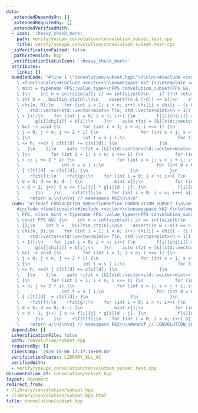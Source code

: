 ```yaml
---
data:
  _extendedDependsOn: []
  _extendedRequiredBy: []
  _extendedVerifiedWith:
  - icon: ':heavy_check_mark:'
    path: verify/yosupo_convolution/convolution_subset.test.cpp
    title: verify/yosupo_convolution/convolution_subset.test.cpp
  _isVerificationFailed: false
  _pathExtension: hpp
  _verificationStatusIcon: ':heavy_check_mark:'
  attributes:
    links: []
  bundledCode: "#line 1 \"convolution/subset.hpp\"\n\n\n\n#include <cassert>\n#include\
    \ <functional>\n#include <vector>\n\nnamespace kk2 {\n\ntemplate <class FPS, class\
    \ mint = typename FPS::value_type>\nFPS convolution_subset(FPS &a, const FPS &b)\
    \ {\n    int n = int(size(a)); // == int(size(b)\n    if (!n) return {};\n   \
    \ int h = __builtin_ctz(n);\n\n    assert((n & (-n)) == n);\n    std::vector<int>\
    \ chi(n, 0);\n    for (int i = 1; i < n; i++) chi[i] = chi[i - (i & -i)] + 1;\n\
    \    std::vector<std::vector<mint>> f(n, std::vector<mint>(h + 1)), g(n, std::vector<mint>(h\
    \ + 1));\n    for (int i = 0; i < n; i++) {\n        f[i][chi[i]] = a[i];\n  \
    \      g[i][chi[i]] = b[i];\n    }\n    auto rfzt = [&](std::vector<std::vector<mint>>\
    \ &c) -> void {\n        for (int i = 1; i < n; i <<= 1) {\n            for (int\
    \ j = 0; j < n; j += 2 * i) {\n                for (int s = j; s < j + i; s++)\
    \ {\n                    int t = s | i;\n                    for (int d = 0; d\
    \ <= h; ++d) { c[t][d] += c[s][d]; }\n                }\n            }\n     \
    \   }\n    };\n    auto rifzt = [&](std::vector<std::vector<mint>> &c) -> void\
    \ {\n        for (int i = 1; i < n; i <<= 1) {\n            for (int j = 0; j\
    \ < n; j += 2 * i) {\n                for (int s = j; s < j + i; s++) {\n    \
    \                int t = s | i;\n                    for (int d = 0; d <= h; d++)\
    \ { c[t][d] -= c[s][d]; }\n                }\n            }\n        }\n    };\n\
    \    rfzt(f);\n    rfzt(g);\n    for (int i = 0; i < n; i++) {\n        for (int\
    \ d = h; d >= 0; d--) {\n            mint x{};\n            for (int j = 0; j\
    \ < d + 1; j++) { x += f[i][j] * g[i][d - j]; }\n            f[i][d] = x;\n  \
    \      }\n    }\n    rifzt(f);\n    for (int i = 0; i < n; i++) a[i] = f[i][chi[i]];\n\
    \    return a;\n}\n\n} // namespace kk2\n\n\n"
  code: "#ifndef CONVOLUTION_SUBSET\n#define CONVOLUTION_SUBSET 1\n\n#include <cassert>\n\
    #include <functional>\n#include <vector>\n\nnamespace kk2 {\n\ntemplate <class\
    \ FPS, class mint = typename FPS::value_type>\nFPS convolution_subset(FPS &a,\
    \ const FPS &b) {\n    int n = int(size(a)); // == int(size(b)\n    if (!n) return\
    \ {};\n    int h = __builtin_ctz(n);\n\n    assert((n & (-n)) == n);\n    std::vector<int>\
    \ chi(n, 0);\n    for (int i = 1; i < n; i++) chi[i] = chi[i - (i & -i)] + 1;\n\
    \    std::vector<std::vector<mint>> f(n, std::vector<mint>(h + 1)), g(n, std::vector<mint>(h\
    \ + 1));\n    for (int i = 0; i < n; i++) {\n        f[i][chi[i]] = a[i];\n  \
    \      g[i][chi[i]] = b[i];\n    }\n    auto rfzt = [&](std::vector<std::vector<mint>>\
    \ &c) -> void {\n        for (int i = 1; i < n; i <<= 1) {\n            for (int\
    \ j = 0; j < n; j += 2 * i) {\n                for (int s = j; s < j + i; s++)\
    \ {\n                    int t = s | i;\n                    for (int d = 0; d\
    \ <= h; ++d) { c[t][d] += c[s][d]; }\n                }\n            }\n     \
    \   }\n    };\n    auto rifzt = [&](std::vector<std::vector<mint>> &c) -> void\
    \ {\n        for (int i = 1; i < n; i <<= 1) {\n            for (int j = 0; j\
    \ < n; j += 2 * i) {\n                for (int s = j; s < j + i; s++) {\n    \
    \                int t = s | i;\n                    for (int d = 0; d <= h; d++)\
    \ { c[t][d] -= c[s][d]; }\n                }\n            }\n        }\n    };\n\
    \    rfzt(f);\n    rfzt(g);\n    for (int i = 0; i < n; i++) {\n        for (int\
    \ d = h; d >= 0; d--) {\n            mint x{};\n            for (int j = 0; j\
    \ < d + 1; j++) { x += f[i][j] * g[i][d - j]; }\n            f[i][d] = x;\n  \
    \      }\n    }\n    rifzt(f);\n    for (int i = 0; i < n; i++) a[i] = f[i][chi[i]];\n\
    \    return a;\n}\n\n} // namespace kk2\n\n#endif // CONVOLUTION_SUBSET\n"
  dependsOn: []
  isVerificationFile: false
  path: convolution/subset.hpp
  requiredBy: []
  timestamp: '2024-10-06 17:17:10+09:00'
  verificationStatus: LIBRARY_ALL_AC
  verifiedWith:
  - verify/yosupo_convolution/convolution_subset.test.cpp
documentation_of: convolution/subset.hpp
layout: document
redirect_from:
- /library/convolution/subset.hpp
- /library/convolution/subset.hpp.html
title: convolution/subset.hpp
---
```

